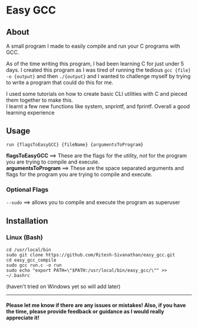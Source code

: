 # Easy GCC

## About
A small program I made to easily compile and run your C programs with GCC. <br>

As of the time writing this program, I had been learning C for just under 5 days. I created this program as I was tired of running the tedious `gcc {file} -o {output}` and then `./{output}` and I wanted to challenge myself by trying to write a program that could do this for me. <br>

I used some tutorials on how to create basic CLI utilities with C and pieced them together to make this. <br>
I learnt a few new functions like system, snprintf, and fprintf. Overall a good learning experience <br>

## Usage
 
`run {flagsToEasyGCC} {fileName} {argumentsToProgram}` <br>

<b> flagsToEasyGCC </b> ==> These are the flags for the utility, _not_ for the program you are trying to compile and execute. <br>
<b> argumentsToProgram </b> ==> These are the space separated arguments and flags for the program you are trying to compile and execute. <br>

### Optional Flags

`--sudo` ==> allows you to compile and execute the program as superuser

## Installation

### Linux (Bash)
`cd /usr/local/bin` <br>
`sudo git clone https://github.com/Ritesh-Sivanathan/easy_gcc.git` <br>
`cd easy_gcc_compile` <br>
`sudo gcc run.c -o run` <br>
`sudo echo "export PATH=\"$PATH:/usr/local/bin/easy_gcc/\"" >> ~/.bashrc` <br>

(haven't tried on Windows yet so will add later)

<hr>

#### Please let me know if there are any issues or mistakes! Also, if you have the time, please provide feedback or guidance as I would really appreciate it!
